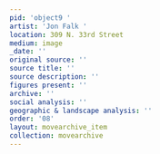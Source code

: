 ```yaml
---
pid: 'object9 '
artist: 'Jon Falk '
location: 309 N. 33rd Street
medium: image
_date: ''
original source: ''
source title: ''
source description: ''
figures present: ''
archive: ''
social analysis: ''
geographic & landscape analysis: ''
order: '08'
layout: movearchive_item
collection: movearchive
---
```

